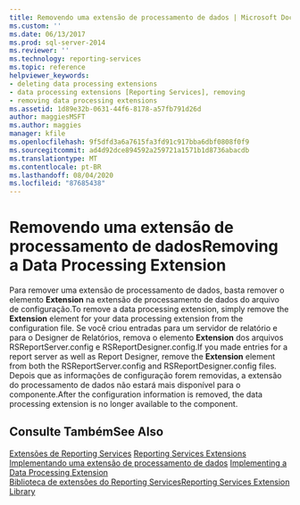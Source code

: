 ```yaml
---
title: Removendo uma extensão de processamento de dados | Microsoft Docs
ms.custom: ''
ms.date: 06/13/2017
ms.prod: sql-server-2014
ms.reviewer: ''
ms.technology: reporting-services
ms.topic: reference
helpviewer_keywords:
- deleting data processing extensions
- data processing extensions [Reporting Services], removing
- removing data processing extensions
ms.assetid: 1d89e32b-0631-44f6-8178-a57fb791d26d
author: maggiesMSFT
ms.author: maggies
manager: kfile
ms.openlocfilehash: 9f5dfd3a6a7615fa3fd91c917bba6dbf0808f0f9
ms.sourcegitcommit: ad4d92dce894592a259721a1571b1d8736abacdb
ms.translationtype: MT
ms.contentlocale: pt-BR
ms.lasthandoff: 08/04/2020
ms.locfileid: "87685438"
---
```

# <a name="removing-a-data-processing-extension"></a><span data-ttu-id="d33d7-102">Removendo uma extensão de processamento de dados</span><span class="sxs-lookup"><span data-stu-id="d33d7-102">Removing a Data Processing Extension</span></span>
  <span data-ttu-id="d33d7-103">Para remover uma extensão de processamento de dados, basta remover o elemento **Extension** na extensão de processamento de dados do arquivo de configuração.</span><span class="sxs-lookup"><span data-stu-id="d33d7-103">To remove a data processing extension, simply remove the **Extension** element for your data processing extension from the configuration file.</span></span> <span data-ttu-id="d33d7-104">Se você criou entradas para um servidor de relatório e para o Designer de Relatórios, remova o elemento **Extension** dos arquivos RSReportServer.config e RSReportDesigner.config.</span><span class="sxs-lookup"><span data-stu-id="d33d7-104">If you made entries for a report server as well as Report Designer, remove the **Extension** element from both the RSReportServer.config and RSReportDesigner.config files.</span></span> <span data-ttu-id="d33d7-105">Depois que as informações de configuração forem removidas, a extensão do processamento de dados não estará mais disponível para o componente.</span><span class="sxs-lookup"><span data-stu-id="d33d7-105">After the configuration information is removed, the data processing extension is no longer available to the component.</span></span>  
  
## <a name="see-also"></a><span data-ttu-id="d33d7-106">Consulte Também</span><span class="sxs-lookup"><span data-stu-id="d33d7-106">See Also</span></span>  
 <span data-ttu-id="d33d7-107">[Extensões de Reporting Services](../reporting-services-extensions.md) </span><span class="sxs-lookup"><span data-stu-id="d33d7-107">[Reporting Services Extensions](../reporting-services-extensions.md) </span></span>  
 <span data-ttu-id="d33d7-108">[Implementando uma extensão de processamento de dados](implementing-a-data-processing-extension.md) </span><span class="sxs-lookup"><span data-stu-id="d33d7-108">[Implementing a Data Processing Extension](implementing-a-data-processing-extension.md) </span></span>  
 [<span data-ttu-id="d33d7-109">Biblioteca de extensões do Reporting Services</span><span class="sxs-lookup"><span data-stu-id="d33d7-109">Reporting Services Extension Library</span></span>](../reporting-services-extension-library.md)  
  
  
